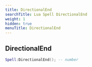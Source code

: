 ```yaml
---
title: DirectionalEnd
searchTitle: Lua Spell DirectionalEnd
weight: 1
hidden: true
menuTitle: DirectionalEnd
---
```

## DirectionalEnd
```lua
Spell:DirectionalEnd(); -- number
```